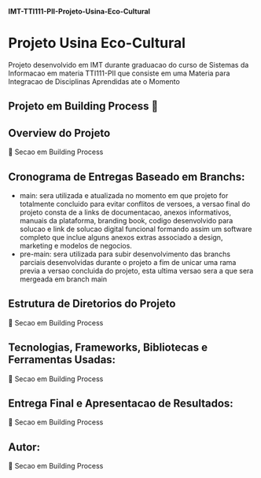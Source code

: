 
__IMT-TTI111-PII-Projeto-Usina-Eco-Cultural__
# Projeto Usina Eco-Cultural
Projeto desenvolvido em IMT durante graduacao do curso de Sistemas da Informacao em  materia TTI111-PII que consiste em uma Materia para Integracao de Disciplinas Aprendidas ate o Momento

## Projeto em Building Process 🚧


## Overview do Projeto
🚧 Secao em Building Process

## Cronograma de Entregas Baseado em Branchs:
- main: sera utilizada e atualizada no momento em que projeto for totalmente concluido para evitar conflitos de versoes, a versao final do projeto consta de a links de documentacao, anexos informativos, manuais da plataforma, branding book, codigo desenvolvido para solucao e link de solucao digital funcional formando assim um software completo que inclue alguns anexos extras associado a design, marketing e modelos de negocios.
- pre-main: sera utilizada para subir desenvolvimento das branchs parciais desenvolvidas durante o projeto a fim de unicar uma rama previa a versao concluida do projeto, esta ultima versao sera a que sera mergeada em branch main

## Estrutura de Diretorios do Projeto
🚧 Secao em Building Process

## Tecnologias, Frameworks, Bibliotecas e Ferramentas Usadas:
🚧 Secao em Building Process

## Entrega Final e Apresentacao de Resultados:
🚧 Secao em Building Process

## Autor:
🚧 Secao em Building Process

